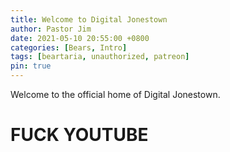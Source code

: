 ```yaml
---
title: Welcome to Digital Jonestown
author: Pastor Jim
date: 2021-05-10 20:55:00 +0800
categories: [Bears, Intro]
tags: [beartaria, unauthorized, patreon]
pin: true
---
```


Welcome to the official home of Digital Jonestown.

# FUCK YOUTUBE
